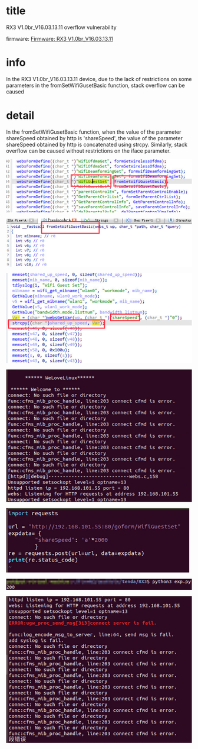 # title
 RX3 V1.0br_V16.03.13.11 overflow vulnerability

firmware: 
[Firmware: RX3 V1.0br_V16.03.13.11]( https://www.tendacn.com/download/detail-3980.html)
 
# info
In the RX3 V1.0br_V16.03.13.11 device, due to the lack of restrictions on some parameters in the fromSetWifiGusetBasic function, stack overflow can be caused
# detail



In the fromSetWifiGusetBasic function, when the value of the parameter shareSpeed obtained by http is 'shareSpeed', the value of the parameter shareSpeed obtained by http is concatenated using strcpy. Similarly, stack overflow can be caused without restrictions on the iface parameter.

![1](11_1.png)

![2](11_2.png)

![3](11_3.png)

![4](11_4.png)

![5](11_5.png)

![6](11_6.png)

![7](11_7.png)

